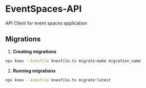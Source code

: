 # EventSpaces-API
API Client for event spaces  application

## Migrations
1. **Creating migrations**
```bash
npx knex --knexfile knexfile.ts migrate:make migration_name
```
2. **Running migrations**
```bash
npx knex --knexfile knexfile.ts migrate:latest
```
